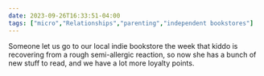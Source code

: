 ```yaml
---
date: 2023-09-26T16:33:51-04:00
tags: ["micro","Relationships","parenting","independent bookstores"]
---
```

Someone let us go to our local indie bookstore the week that kiddo is recovering from a rough semi-allergic reaction, so now she has a bunch of new stuff to read, and we have a lot more loyalty points.